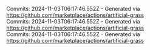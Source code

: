 Commits: 2024-11-03T06:17:46.552Z - Generated via https://github.com/marketplace/actions/artificial-grass
<br>
Commits: 2024-11-03T06:17:46.552Z - Generated via https://github.com/marketplace/actions/artificial-grass
<br>
Commits: 2024-11-03T06:17:46.552Z - Generated via https://github.com/marketplace/actions/artificial-grass
<br>
